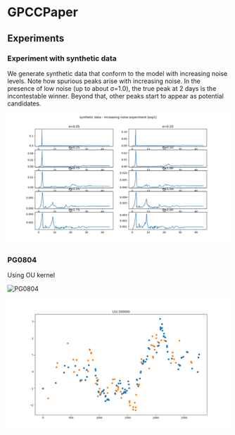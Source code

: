# GPCCPaper


## Experiments

### Experiment with synthetic data

We generate synthetic data  that conform to the model with increasing noise levels. Note how spurious peaks arise with increasing noise. In the presence of low noise (up to about σ=1.0), the true peak at 2 days is the incontestable winner. Beyond that, other peaks start to appear as potential candidates.

![exp1](results/Synthetic/exp1_results.svg)


### PG0804

Using OU kernel

![PG0804](results/PG/pg0804_delays.svg)

![PG0804](results/PG/pg0804_aligned_132.5.png)




